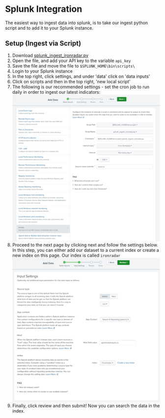 # Splunk Integration

The easiest way to ingest data into splunk, is to take our ingest python script and to add it to your Splunk instance.

## Setup (Ingest via Script)

1. Download [splunk_ingest_ironradar.py](./splunk_files/splunk_ingest_ironradar.py)
2. Open the file, and add your API key to the variable `api_key`
3. Save the file and move the file to `$SPLUNK_HOME\bin\scripts\`
4. Login to your Splunk instance
5. In the top right, click settings, and under 'data' click on 'data inputs'
6. Click on scripts and then in the top right, 'new local script'
7. The following is our recommended settings - set the cron job to run daily in order to ingest our latest indicators:
![source settings](./splunk_files/source_settings_screenshot.png)
8. Proceed to the next page by clicking next and follow the settings below. In this step, you can either add our dataset to a current index or create a new index on this page. Our index is called `ironradar`
![input settings](./splunk_files/input_settings_screenshot.png)
9. Finally, click review and then submit! Now you can search the data in the index.